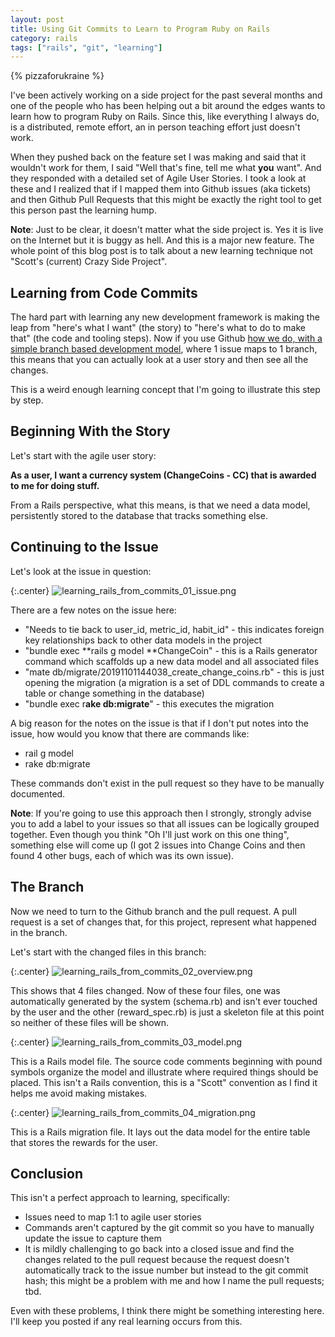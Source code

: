 ```yaml
---
layout: post
title: Using Git Commits to Learn to Program Ruby on Rails
category: rails
tags: ["rails", "git", "learning"]
---
```

{% pizzaforukraine  %}

I've been actively working on a side project for the past several months and one of the people who has been helping out a bit around the edges wants to learn how to program Ruby on Rails.  Since this, like everything I always do, is a distributed, remote effort, an in person teaching effort just doesn't work.  

When they pushed back on the feature set I was making and said that it wouldn't work for them, I said "Well that's fine, tell me what **you** want".  And they responded with a detailed set of Agile User Stories.  I took a look at these and I realized that if I mapped them into Github issues (aka tickets) and then Github Pull Requests that this might be exactly the right tool to get this person past the learning hump.  

**Note**: Just to be clear, it doesn't matter what the side project is.  Yes it is live on the Internet but it is buggy as hell.  And this is a major new feature.  The whole point of this blog post is to talk about a new learning technique not "Scott's (current) Crazy Side Project".

## Learning from Code Commits

The hard part with learning any new development framework is making the leap from "here's what I want" (the story) to "here's what to do to make that" (the code and tooling steps).  Now if you use Github [how we do, with a simple branch based development model](https://fuzzyblog.io/blog/git/2019/06/27/understanding-a-small-organization-s-git-development-model.html), where 1 issue maps to 1 branch, this means that you can actually look at a user story and then see all the changes.

This is a weird enough learning concept that I'm going to illustrate this step by step.  

## Beginning With the Story

Let's start with the agile user story:

**As a user, I want a currency system (ChangeCoins - CC) that is awarded to me for doing stuff.**

From a Rails perspective, what this means, is that we need a data model, persistently stored to the database that tracks something else.

## Continuing to the Issue

Let's look at the issue in question:

{:.center} 
![learning_rails_from_commits_01_issue.png](/blog/assets/learning_rails_from_commits_01_issue.png)

There are a few notes on the issue here:

* "Needs to tie back to user_id, metric_id, habit_id" - this indicates foreign key relationships back to other data models in the project
* "bundle exec **rails g model **ChangeCoin" - this is a Rails generator command which scaffolds up a new data model and all associated files
* "mate db/migrate/20191101144038_create_change_coins.rb" - this is just opening the migration (a migration is a set of DDL commands to create a table or change something in the database)
* "bundle exec r**ake db:migrate**" - this executes the migration

A big reason for the notes on the issue is that if I don't put notes into the issue, how would you know that there are commands like:

* rail g model
* rake db:migrate

These commands don't exist in the pull request so they have to be manually documented.

**Note**: If you're going to use this approach then I strongly, strongly advise you to add a label to your issues so that all issues can be logically grouped together.  Even though you think "Oh I'll just work on this one thing", something else will come up (I got 2 issues into Change Coins and then found 4 other bugs, each of which was its own issue).

## The Branch 

Now we need to turn to the Github branch and the pull request.  A pull request is a set of changes that, for this project, represent what happened in the branch.  

Let's start with the changed files in this branch:

{:.center}
![learning_rails_from_commits_02_overview.png](/blog/assets/learning_rails_from_commits_02_overview.png)

This shows that 4 files changed.  Now of these four files, one was automatically generated by the system (schema.rb) and isn't ever touched by the user and the other (reward_spec.rb) is just a skeleton file at this point so neither of these files will be shown.

{:.center}
![learning_rails_from_commits_03_model.png](/blog/assets/learning_rails_from_commits_03_model.png)

This is a Rails model file.  The source code comments beginning with pound symbols organize the model and illustrate where required things should be placed.  This isn't a Rails convention, this is a "Scott" convention as I find it helps me avoid making mistakes.

{:.center}
![learning_rails_from_commits_04_migration.png](/blog/assets/learning_rails_from_commits_04_migration.png)

This is a Rails migration file.  It lays out the data model for the entire table that stores the rewards for the user.

## Conclusion

This isn't a perfect approach to learning, specifically:

* Issues need to map 1:1 to agile user stories
* Commands aren't captured by the git commit so you have to manually update the issue to capture them
* It is mildly challenging to go back into a closed issue and find the changes related to the pull request because the request doesn't automatically track to the issue number but instead to the git commit hash; this might be a problem with me and how I name the pull requests; tbd.

Even with these problems, I think there might be something interesting here.  I'll keep you posted if any real learning occurs from this.